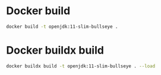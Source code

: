 # Docker build
```sh
docker build -t openjdk:11-slim-bullseye .
```

# Docker buildx build
```sh
docker buildx build -t openjdk:11-slim-bullseye . --load
```
